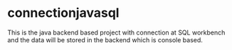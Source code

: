 # connectionjavasql
This is the java backend based project with connection at SQL workbench and the data will be stored in the backend which is console based.
